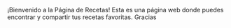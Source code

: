 ¡Bienvenido a la Página de Recetas! Esta es una página web donde puedes encontrar y compartir tus recetas favoritas. Gracias